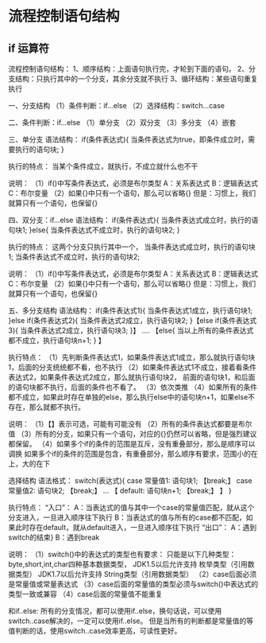 # 流程控制语句结构

## if 运算符

流程控制语句结构：
1、顺序结构：上面语句执行完，才轮到下面的语句。
2、分支结构：只执行其中的一个分支，其余分支就不执行
3、循环结构：某些语句重复执行

一、分支结构
（1）条件判断：if...else
（2）选择结构：switch...case

二、条件判断：if...else
（1）单分支
（2）双分支
（3）多分支
（4）嵌套

三、单分支
语法结构：
if(条件表达式){
当条件表达式为true，即条件成立时，需要执行的语句块;
}

执行的特点：
当某个条件成立，就执行，不成立就什么也不干

说明：
（1）if()中写条件表达式，必须是布尔类型
A：关系表达式
B：逻辑表达式
C：布尔变量
（2）如果{}中只有一个语句，那么可以省略{}
但是：习惯上，我们就算只有一个语句，也保留{}

四、双分支：if...else
语法结构：
if(条件表达式){
当条件表达式成立时，执行的语句块1;
}else{
当条件表达式不成立时，执行的语句块2;
}

执行的特点：
这两个分支只执行其中一个，
当条件表达式成立时，执行的语句块1;
当条件表达式不成立时，执行的语句块2;

说明：
（1）if()中写条件表达式，必须是布尔类型
A：关系表达式
B：逻辑表达式
C：布尔变量
（2）如果{}中只有一个语句，那么可以省略{}
但是：习惯上，我们就算只有一个语句，也保留{}

五、多分支结构
语法结构：
if(条件表达式1){
当条件表达式1成立，执行语句块1;
}else if(条件表达式2){
当条件表达式2成立，执行语句块2;
}【else if(条件表达式3){
当条件表达式2成立，执行语句块3;
}】
....
【else{
当以上所有的条件表达式都不成立，执行语句块n+1;
}
】

执行特点：
（1）先判断条件表达式1，如果条件表达式1成立，那么就执行语句块1，后面的分支统统都不看，也不执行
（2）如果条件表达式1不成立，接着看条件表达式2，如果条件表达式2成立，那么就执行语句块2，
前面的语句块1，和后面的语句块都不执行，后面的条件也不看了。
（3）依次类推
（4）如果所有的条件都不成立，如果此时存在单独的else，那么执行else中的语句块n+1，如果else不存在，那么就都不执行。

说明：
（1）【】表示可选，可能有可能没有
（2）所有的条件表达式都要是布尔值
（3）所有的分支，如果只有一个语句，对应的{}仍然可以省略，但是强烈建议都保留。
（4）如果多个if的条件的范围是互斥，没有重叠部分，那么是顺序可以调换
如果多个if的条件的范围是包含，有重叠部分，那么顺序有要求，范围小的在上，大的在下

选择结构
语法格式：
switch(表达式){
case 常量值1:
语句块1;
【break;】
case 常量值2:
语句块2;
【break;】
...
【
default:
语句块n+1;
【break;】
】
}

执行特点：
“入口”：
A：当表达式的值与其中一个case的常量值匹配，就从这个分支进入，一旦进入顺序往下执行
B：当表达式的值与所有的case都不匹配，如果此时存在default，就从default进入，一旦进入顺序往下执行
“出口”：
A：遇到switch的结束}
B：遇到break

说明：
（1）switch()中的表达式的类型也有要求：
只能是以下几种类型：byte,short,int,char四种基本数据类型，
JDK1.5以后允许支持 枚举类型（引用数据类型）
JDK1.7以后允许支持 String类型（引用数据类型）
（2）case后面必须是常量值或常量表达式
（3）case后面的常量值的类型必须与switch()中表达式的类型一致或兼容
（4）case后面的常量值不能重复

和if..else:
所有的分支情况，都可以使用if..else，换句话说，可以使用switch..case解决的，一定可以使用if..else。
但是当所有的判断都是常量值的等值判断的话，使用switch..case效率更高，可读性更好。
